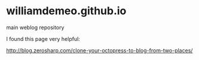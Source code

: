 williamdemeo.github.io
======================

main weblog repository

I found this page very helpful:

http://blog.zerosharp.com/clone-your-octopress-to-blog-from-two-places/
